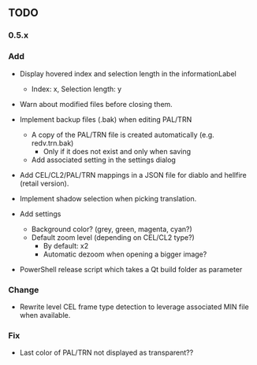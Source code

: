 ## TODO

### 0.5.x
### Add

- Display hovered index and selection length in the informationLabel
    - Index: x, Selection length: y
- Warn about modified files before closing them.
- Implement backup files (.bak) when editing PAL/TRN
    - A copy of the PAL/TRN file is created automatically (e.g. redv.trn.bak)
        - Only if it does not exist and only when saving
    - Add associated setting in the settings dialog
- Add CEL/CL2/PAL/TRN mappings in a JSON file for diablo and hellfire (retail version).
- Implement shadow selection when picking translation.

- Add settings
    - Background color? (grey, green, magenta, cyan?)
    - Default zoom level (depending on CEL/CL2 type?)
        - By default: x2
        - Automatic dezoom when opening a bigger image?
- PowerShell release script which takes a Qt build folder as parameter

### Change
- Rewrite level CEL frame type detection to leverage associated MIN file when available.

### Fix
- Last color of PAL/TRN not displayed as transparent??
